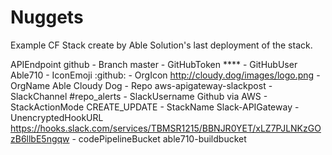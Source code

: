 # Nuggets

Example CF Stack create by Able Solution's last deployment of the stack.

APIEndpoint	github	-
Branch	master	-
GitHubToken	****	-
GitHubUser	Able710	-
IconEmoji	:github:	-
OrgIcon	http://cloudy.dog/images/logo.png	-
OrgName	Able Cloudy Dog	-
Repo	aws-apigateway-slackpost	-
SlackChannel	#repo_alerts	-
SlackUsername	Github via AWS	-
StackActionMode	CREATE_UPDATE	-
StackName	Slack-APIGateway	-
UnencryptedHookURL	https://hooks.slack.com/services/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	-
codePipelineBucket	able710-buildbucket